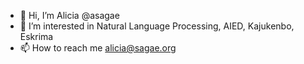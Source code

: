 - 👋 Hi, I’m Alicia @asagae
- 👀 I’m interested in Natural Language Processing, AIED, Kajukenbo, Eskrima
- 📫 How to reach me alicia@sagae.org

<!---
asagae/asagae is a ✨ special ✨ repository because its `README.md` (this file) appears on your GitHub profile.
You can click the Preview link to take a look at your changes.
--->
